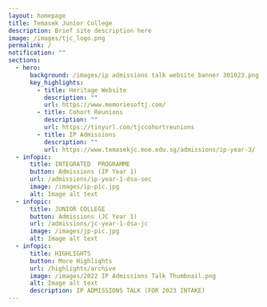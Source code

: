```yaml
---
layout: homepage
title: Temasek Junior College
description: Brief site description here
image: /images/tjc_logo.png
permalink: /
notification: ""
sections:
  - hero:
      background: /images/ip admissions talk website banner 301023.png
      key_highlights:
        - title: Heritage Website
          description: ""
          url: https://www.memoriesoftj.com/
        - title: Cohort Reunions
          description: ""
          url: https://tinyurl.com/tjccohortreunions
        - title: IP Admissions
          description: ""
          url: https://www.temasekjc.moe.edu.sg/admissions/ip-year-3/
  - infopic:
      title: INTEGRATED  PROGRAMME
      button: Admissions (IP Year 1)
      url: /admissions/ip-year-1-dsa-sec
      image: /images/ip-pic.jpg
      alt: Image alt text
  - infopic:
      title: JUNIOR COLLEGE
      button: Admissions (JC Year 1)
      url: /admissions/jc-year-1-dsa-jc
      image: /images/jp-pic.jpg
      alt: Image alt text
  - infopic:
      title: HIGHLIGHTS
      button: More Highlights
      url: /highlights/archive
      image: /images/2022 IP Admissions Talk Thumbnail.png
      alt: Image alt text
      description: IP ADMISSIONS TALK (FOR 2023 INTAKE)
---
```

